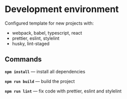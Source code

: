 # Development environment
Configured template for new projects with:

- webpack, babel, typescript, react
- prettier, eslint, stylelint
- husky, lint-staged

## Commands
**`npm install`** — install all dependencies  

**`npm run build`** — build the project  

**`npm run lint`** — fix code with prettier, eslint and stylelint  
